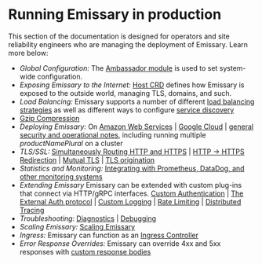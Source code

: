 # Running Emissary in production

This section of the documentation is designed for operators and site reliability engineers who are managing the deployment of Emissary. Learn more below:

* *Global Configuration:* The [Ambassador module](ambassador) is used to set system-wide configuration.
* *Exposing Emissary to the Internet:* [Host CRD](host-crd) defines how Emissary is exposed to the outside world, managing TLS, domains, and such.
* *Load Balancing:* Emissary supports a number of different [load balancing strategies](load-balancer) as well as different ways to configure [service discovery](resolvers)
* [Gzip Compression](gzip)
* *Deploying Emissary:* On [Amazon Web Services](ambassador-with-aws) | [Google Cloud](ambassador-with-gke) | [general security and operational notes](running), including running multiple $productNamePlural$ on a cluster
* *TLS/SSL:* [Simultaneously Routing HTTP and HTTPS](tls/cleartext-redirection#cleartext-routing) | [HTTP -> HTTPS Redirection](tls/cleartext-redirection#http-https-redirection) | [Mutual TLS](tls/mtls) | [TLS origination](tls/origination)
* *Statistics and Monitoring:* [Integrating with Prometheus, DataDog, and other monitoring systems](statistics)
* *Extending Emissary* Emissary can be extended with custom plug-ins that connect via HTTP/gRPC interfaces. [Custom Authentication](services/auth-service) | [The External Auth protocol](services/ext_authz) | [Custom Logging](services/log-service) | [Rate Limiting](services/rate-limit-service) | [Distributed Tracing](services/tracing-service)
* *Troubleshooting:* [Diagnostics](diagnostics) | [Debugging](debugging)
* *Scaling Emissary:* [Scaling Emissary](scaling)
* *Ingress:* Emissary can function as an [Ingress Controller](ingress-controller)
* *Error Response Overrides:* Emissary can override 4xx and 5xx responses with [custom response bodies](custom-error-responses)
